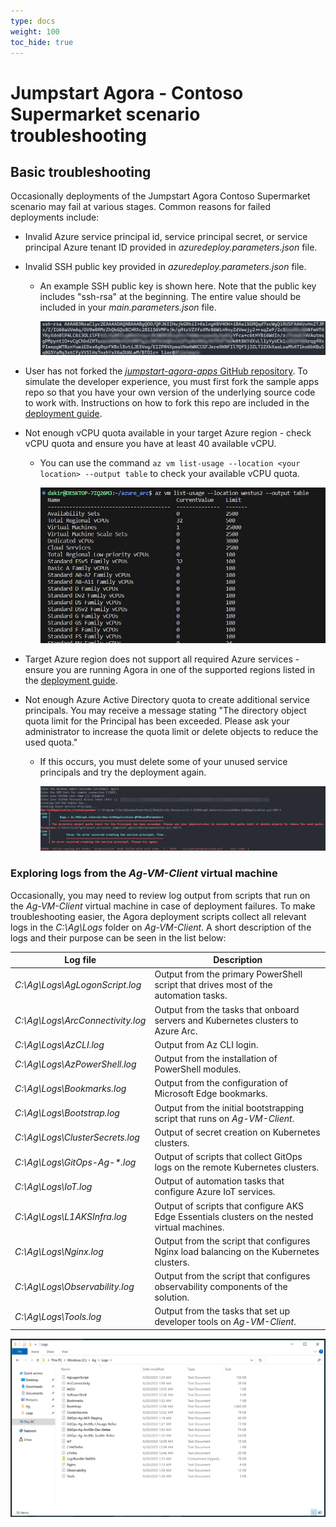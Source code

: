 ```yaml
---
type: docs
weight: 100
toc_hide: true
---
```


# Jumpstart Agora - Contoso Supermarket scenario troubleshooting

## Basic troubleshooting

Occasionally deployments of the Jumpstart Agora Contoso Supermarket scenario may fail at various stages. Common reasons for failed deployments include:

- Invalid Azure service principal id, service principal secret, or service principal Azure tenant ID provided in _azuredeploy.parameters.json_ file.

- Invalid SSH public key provided in _azuredeploy.parameters.json_ file.
  - An example SSH public key is shown here. Note that the public key includes "ssh-rsa" at the beginning. The entire value should be included in your _main.parameters.json_ file.

    ![Screenshot showing SSH public key example](./img/ssh_example.png)

- User has not forked the [_jumpstart-agora-apps_ GitHub repository](https://github.com/microsoft/jumpstart-agora-apps). To simulate the developer experience, you must first fork the sample apps repo so that you have your own version of the underlying source code to work with. Instructions on how to fork this repo are included in the [deployment guide](https://azurearcjumpstart.io/azure_jumpstart_ag/contoso_supermarket/deployment/).

- Not enough vCPU quota available in your target Azure region - check vCPU quota and ensure you have at least 40 available vCPU.
  - You can use the command ```az vm list-usage --location <your location> --output table``` to check your available vCPU quota.

    ![Screenshot showing az vm list-usage](./img/az_vm_list_usage.png)

- Target Azure region does not support all required Azure services - ensure you are running Agora in one of the supported regions listed in the [deployment guide](https://azurearcjumpstart.io/azure_jumpstart_ag/contoso_supermarket/deployment/).

- Not enough Azure Active Directory quota to create additional service principals. You may receive a message stating "The directory object quota limit for the Principal has been exceeded. Please ask your administrator to increase the quota limit or delete objects to reduce the used quota."
  - If this occurs, you must delete some of your unused service principals and try the deployment again.

    ![Screenshot showing not enough AAD quota for new service principals](./img/aad_quota_exceeded.png)

### Exploring logs from the _Ag-VM-Client_ virtual machine

Occasionally, you may need to review log output from scripts that run on the _Ag-VM-Client_ virtual machine in case of deployment failures. To make troubleshooting easier, the Agora deployment scripts collect all relevant logs in the _C:\Ag\Logs_ folder on _Ag-VM-Client_. A short description of the logs and their purpose can be seen in the list below:

| Log file | Description |
| ------- | ----------- |
| _C:\Ag\Logs\AgLogonScript.log_ | Output from the primary PowerShell script that drives most of the automation tasks. |
| _C:\Ag\Logs\ArcConnectivity.log_ | Output from the tasks that onboard servers and Kubernetes clusters to Azure Arc. |
| _C:\Ag\Logs\AzCLI.log_ | Output from Az CLI login. |
| _C:\Ag\Logs\AzPowerShell.log_ | Output from the installation of PowerShell modules. |
| _C:\Ag\Logs\Bookmarks.log_ | Output from the configuration of Microsoft Edge bookmarks. |
| _C:\Ag\Logs\Bootstrap.log_ | Output from the initial bootstrapping script that runs on _Ag-VM-Client_. |
| _C:\Ag\Logs\ClusterSecrets.log_ | Output of secret creation on Kubernetes clusters. |
| _C:\Ag\Logs\GitOps-Ag-*.log_ | Output of scripts that collect GitOps logs on the remote Kubernetes clusters. |
| _C:\Ag\Logs\IoT.log_ | Output of automation tasks that configure Azure IoT services. |
| _C:\Ag\Logs\L1AKSInfra.log_ | Output of scripts that configure AKS Edge Essentials clusters on the nested virtual machines. |
| _C:\Ag\Logs\Nginx.log_ | Output from the script that configures Nginx load balancing on the Kubernetes clusters. |
| _C:\Ag\Logs\Observability.log_ | Output from the script that configures observability components of the solution. |
| _C:\Ag\Logs\Tools.log_ | Output from the tasks that set up developer tools on _Ag-VM-Client_. |

  ![Screenshot showing Agora logs folder on ArcBox-Client](./img/logs_folder.png)
